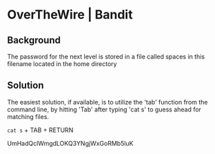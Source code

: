 # OverTheWire | Bandit

## Background 

The password for the next level is stored in a file called spaces in this filename located in the home directory

## Solution

The easiest solution, if available, is to utilize the 'tab' function from the command line, by hitting 'Tab' after typing 'cat s' to guess ahead for matching files.

`cat s` + TAB + RETURN

UmHadQclWmgdLOKQ3YNgjWxGoRMb5luK

